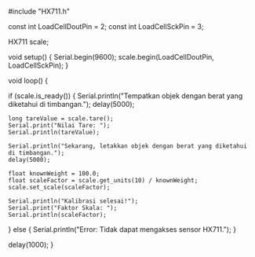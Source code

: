 #include "HX711.h"

const int LoadCellDoutPin = 2;
const int LoadCellSckPin = 3;

HX711 scale;

void setup() {
  Serial.begin(9600);
  scale.begin(LoadCellDoutPin, LoadCellSckPin);
}

void loop() {

  if (scale.is_ready()) {
    Serial.println("Tempatkan objek dengan berat yang diketahui di timbangan.");
    delay(5000); 
    
    long tareValue = scale.tare(); 
    Serial.print("Nilai Tare: ");
    Serial.println(tareValue);

    Serial.println("Sekarang, letakkan objek dengan berat yang diketahui di timbangan.");
    delay(5000);
    
    float knownWeight = 100.0; 
    float scaleFactor = scale.get_units(10) / knownWeight; 
    scale.set_scale(scaleFactor); 
    
    Serial.println("Kalibrasi selesai!");
    Serial.print("Faktor Skala: ");
    Serial.println(scaleFactor);
  } else {
    Serial.println("Error: Tidak dapat mengakses sensor HX711.");
  }

  delay(1000); 
}